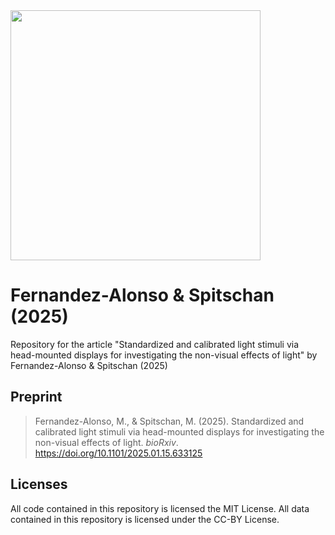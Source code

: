 <img src="https://github.com/tscnlab/Templates/blob/main/logo/logo_with_text-01.png" width="400"/>

# Fernandez-Alonso & Spitschan (2025)

Repository for the article "Standardized and calibrated light stimuli via head-mounted displays for investigating the non-visual effects of light" by Fernandez-Alonso & Spitschan (2025)

## Preprint

> Fernandez-Alonso, M., & Spitschan, M. (2025). Standardized and calibrated light stimuli via head-mounted displays for investigating the non-visual effects of light. *bioRxiv*. https://doi.org/10.1101/2025.01.15.633125

## Licenses

All code contained in this repository is licensed the MIT License. All data contained in this repository is licensed under the CC-BY License.
